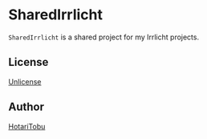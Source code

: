 # SharedIrrlicht

`SharedIrrlicht` is a shared project for my Irrlicht projects.

## License

[Unlicense](LICENSE)

## Author

[HotariTobu](https://github.com/HotariTobu)
